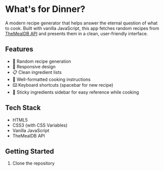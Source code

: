 # What's for Dinner?

A modern recipe generator that helps answer the eternal question of what to cook. Built with vanilla JavaScript, this app fetches random recipes from [TheMealDB API](https://www.themealdb.com/api.php) and presents them in a clean, user-friendly interface.

## Features

- 🎲 Random recipe generation
- 📱 Responsive design
- 📋 Clean ingredient lists
- 📝 Well-formatted cooking instructions
- ⌨️ Keyboard shortcuts (spacebar for new recipe)
- 🎯 Sticky ingredients sidebar for easy reference while cooking

## Tech Stack

- HTML5
- CSS3 (with CSS Variables)
- Vanilla JavaScript
- TheMealDB API

## Getting Started

1. Clone the repository
